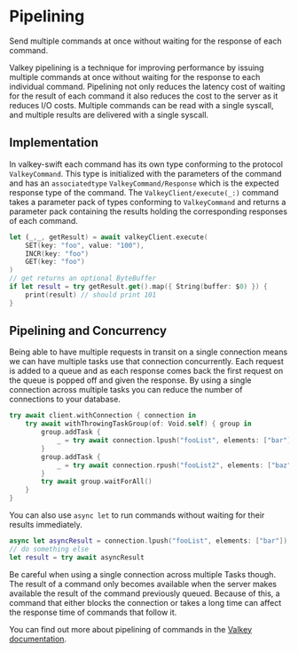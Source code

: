# Pipelining

Send multiple commands at once without waiting for the response of each command.

Valkey pipelining is a technique for improving performance by issuing multiple commands at once without waiting for the response to each individual command. Pipelining not only reduces the latency cost of waiting for the result of each command it also reduces the cost to the server as it reduces I/O costs. Multiple commands can be read with a single syscall, and multiple results are delivered with a single syscall. 

## Implementation

In valkey-swift each command has its own type conforming to the protocol ``ValkeyCommand``. This type is initialized with the parameters of the command and has an `associatedtype` ``ValkeyCommand/Response`` which is the expected response type of the command. The ``ValkeyClient/execute(_:)`` command takes a parameter pack of types conforming to ``ValkeyCommand`` and returns a parameter pack containing the results holding the corresponding responses of each command.

```swift
let (_,_, getResult) = await valkeyClient.execute(
    SET(key: "foo", value: "100"),
    INCR(key: "foo")
    GET(key: "foo")
)
// get returns an optional ByteBuffer
if let result = try getResult.get().map({ String(buffer: $0) }) {
    print(result) // should print 101
}
```

## Pipelining and Concurrency

Being able to have multiple requests in transit on a single connection means we can have multiple tasks use that connection concurrently. Each request is added to a queue and as each response comes back the first request on the queue is popped off and given the response. By using a single connection across multiple tasks you can reduce the number of connections to your database.

```swift
try await client.withConnection { connection in
    try await withThrowingTaskGroup(of: Void.self) { group in
        group.addTask {
            _ = try await connection.lpush("fooList", elements: ["bar"])
        }
        group.addTask {
            _ = try await connection.rpush("fooList2", elements: ["baz"])
        }
        try await group.waitForAll()
    }
}
```

You can also use `async let` to run commands without waiting for their results immediately.

```swift
async let asyncResult = connection.lpush("fooList", elements: ["bar"])
// do something else
let result = try await asyncResult
```

Be careful when using a single connection across multiple Tasks though. The result of a command only becomes available when the server makes available the result of the command previously queued. Because of this, a command that either blocks the connection or takes a long time can affect the response time of commands that follow it.

You can find out more about pipelining of commands in the [Valkey documentation](https://valkey.io/topics/pipelining/).


